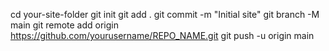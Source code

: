 cd your-site-folder
git init
git add .
git commit -m "Initial site"
git branch -M main
git remote add origin https://github.com/yourusername/REPO_NAME.git
git push -u origin main
